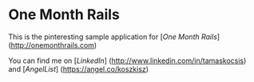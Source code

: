 # One Month Rails

This is the pinteresting sample application for
[*One Month Rails*] (http://onemonthrails.com)

You can find me on [*LinkedIn*] (http://www.linkedin.com/in/tamaskocsis) and [*AngelList*] (https://angel.co/koszkisz)
